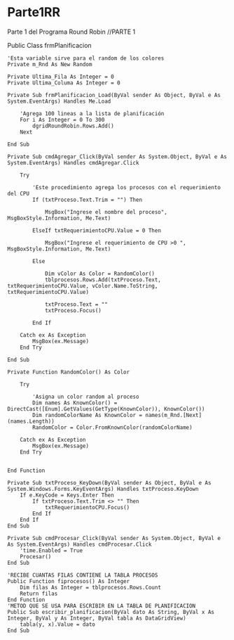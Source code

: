 # Parte1RR
Parte 1 del Programa Round Robin
//PARTE 1


Public Class frmPlanificacion

    'Esta variable sirve para el random de los colores
    Private m_Rnd As New Random

    Private Ultima_Fila As Integer = 0
    Private Ultima_Columa As Integer = 0

    Private Sub frmPlanificacion_Load(ByVal sender As Object, ByVal e As System.EventArgs) Handles Me.Load

        'Agrega 100 lineas a la lista de planificación
        For i As Integer = 0 To 300
            dgridRoundRobin.Rows.Add()
        Next

    End Sub

    Private Sub cmdAgregar_Click(ByVal sender As System.Object, ByVal e As System.EventArgs) Handles cmdAgregar.Click

        Try

            'Este procedimiento agrega los procesos con el requerimiento del CPU
            If (txtProceso.Text.Trim = "") Then

                MsgBox("Ingrese el nombre del proceso", MsgBoxStyle.Information, Me.Text)

            ElseIf txtRequerimientoCPU.Value = 0 Then

                MsgBox("Ingrese el requerimiento de CPU >0 ", MsgBoxStyle.Information, Me.Text)

            Else

                Dim vColor As Color = RandomColor()
                tblprocesos.Rows.Add(txtProceso.Text, txtRequerimientoCPU.Value, vColor.Name.ToString, txtRequerimientoCPU.Value)

                txtProceso.Text = ""
                txtProceso.Focus()

            End If

        Catch ex As Exception
            MsgBox(ex.Message)
        End Try

    End Sub

    Private Function RandomColor() As Color

        Try

            'Asigna un color random al proceso
            Dim names As KnownColor() = DirectCast([Enum].GetValues(GetType(KnownColor)), KnownColor())
            Dim randomColorName As KnownColor = names(m_Rnd.[Next](names.Length))
            RandomColor = Color.FromKnownColor(randomColorName)

        Catch ex As Exception
            MsgBox(ex.Message)
        End Try


    End Function

    Private Sub txtProceso_KeyDown(ByVal sender As Object, ByVal e As System.Windows.Forms.KeyEventArgs) Handles txtProceso.KeyDown
        If e.KeyCode = Keys.Enter Then
            If txtProceso.Text.Trim <> "" Then
                txtRequerimientoCPU.Focus()
            End If
        End If
    End Sub

    Private Sub cmdProcesar_Click(ByVal sender As System.Object, ByVal e As System.EventArgs) Handles cmdProcesar.Click
        'time.Enabled = True
        Procesar()
    End Sub

    'RECIBE CUANTAS FILAS CONTIENE LA TABLA PROCESOS
    Public Function fiprocesos() As Integer
        Dim filas As Integer = tblprocesos.Rows.Count
        Return filas
    End Function
    'METOD QUE SE USA PARA ESCRIBIR EN LA TABLA DE PLANIFICACION
    Public Sub escribir_planificacion(ByVal dato As String, ByVal x As Integer, ByVal y As Integer, ByVal tabla As DataGridView)
        tabla(y, x).Value = dato
    End Sub
